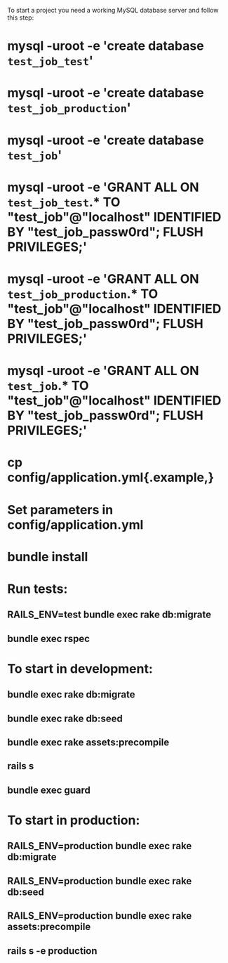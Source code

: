 To start a project you need a working MySQL database server and follow this step:
# mysql -uroot -e 'create database `test_job_test`'
# mysql -uroot -e 'create database `test_job_production`'
# mysql -uroot -e 'create database `test_job`'
# mysql -uroot -e 'GRANT ALL ON `test_job_test`.* TO "test_job"@"localhost" IDENTIFIED BY "test_job_passw0rd"; FLUSH PRIVILEGES;'
# mysql -uroot -e 'GRANT ALL ON `test_job_production`.* TO "test_job"@"localhost" IDENTIFIED BY "test_job_passw0rd"; FLUSH PRIVILEGES;'
# mysql -uroot -e 'GRANT ALL ON `test_job`.* TO "test_job"@"localhost" IDENTIFIED BY "test_job_passw0rd"; FLUSH PRIVILEGES;'
# cp config/application.yml{.example,}
# Set parameters in config/application.yml
# bundle install
# Run tests:
## RAILS_ENV=test bundle exec rake db:migrate
## bundle exec rspec
# To start in development:
## bundle exec rake db:migrate
## bundle exec rake db:seed
## bundle exec rake assets:precompile
## rails s
## bundle exec guard
# To start in production:
## RAILS_ENV=production bundle exec rake db:migrate
## RAILS_ENV=production bundle exec rake db:seed
## RAILS_ENV=production bundle exec rake assets:precompile
## rails s -e production
